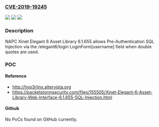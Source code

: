 ### [CVE-2019-19245](https://cve.mitre.org/cgi-bin/cvename.cgi?name=CVE-2019-19245)
![](https://img.shields.io/static/v1?label=Product&message=n%2Fa&color=blue)
![](https://img.shields.io/static/v1?label=Version&message=n%2Fa&color=blue)
![](https://img.shields.io/static/v1?label=Vulnerability&message=n%2Fa&color=brighgreen)

### Description

NAPC Xinet Elegant 6 Asset Library 6.1.655 allows Pre-Authentication SQL Injection via the /elegant6/login LoginForm[username] field when double quotes are used.

### POC

#### Reference
- http://hyp3rlinx.altervista.org
- https://packetstormsecurity.com/files/155505/Xinet-Elegant-6-Asset-Library-Web-Interface-6.1.655-SQL-Injection.html

#### Github
No PoCs found on GitHub currently.

